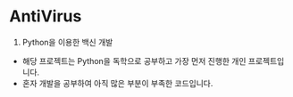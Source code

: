 # AntiVirus
1. Python을 이용한 백신 개발
- 해당 프로젝트는 Python을 독학으로 공부하고 가장 먼저 진행한 개인 프로젝트입니다.
- 혼자 개발을 공부하여 아직 많은 부분이 부족한 코드입니다.

